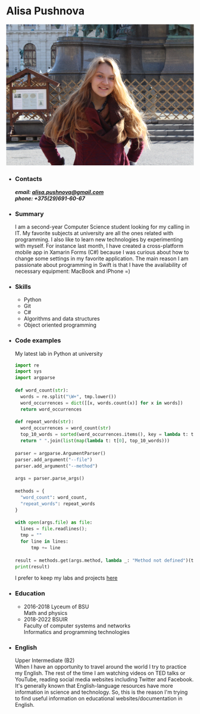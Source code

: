 # Alisa Pushnova

![alt text](photo.JPG "Alisa Pushnova")

* ### Contacts
  ***email: alisa.pushnova@gmail.com***   
  ***phone: +375(29)691-60-67***

* ### Summary
  I am a second-year Computer Science student looking for my calling in IT. 
  My favorite subjects at university are all the ones related with programming. 
  I also like to learn new technologies by experimenting with myself. For instance last month, I have created a cross-platform mobile app in Xamarin Forms (C#) because I was curious about how to change some settings in my favorite application. 
  The main reason I am passionate about programming in Swift is that I have the availability of necessary equipment: MacBook and iPhone =)

* ### Skills
	* Python
	* Git
	* C#
	* Algorithms and data structures  
	* Object oriented programming

* ### Code examples
  
  My latest lab in Python at university
   
  ```python
  import re
  import sys
  import argparse

  def word_count(str):
  	words = re.split("\W+", tmp.lower())
  	word_occurrences = dict([[x, words.count(x)] for x in words])
  	return word_occurrences

  def repeat_words(str):
  	word_occurrences = word_count(str)
  	top_10_words = sorted(word_occurrences.items(), key = lambda t: t[1], reverse = True)[:10]
  	return " ".join(list(map(lambda t: t[0], top_10_words)))

  parser = argparse.ArgumentParser()
  parser.add_argument("--file")
  parser.add_argument("--method")

  args = parser.parse_args()

  methods = {
  	"word_count": word_count,
  	"repeat_words": repeat_words
  }

  with open(args.file) as file:
  	lines = file.readlines();
  	tmp = ""
  	for line in lines:
  		tmp += line

  result = methods.get(args.method, lambda _: "Method not defined")(tmp)
  print(result)
  ```

  I prefer to keep my labs and projects [here](bitbucket.org/alisapushnova/labs) 

* ### Education
  * 2016-2018 Lyceum of BSU  
  Math and physics
  * 2018-2022 BSUIR  
  Faculty of computer systems and networks  
  Informatics and programming technologies

* ### English  
  Upper Intermediate (B2)  
  When I have an opportunity to travel around the world I try to practice my English. The rest of the time I am watching videos on TED talks or YouTube, reading social media websites including Twitter and Facebook. 
  It's generally known that English-language resources have more information in science and technology. So, this is the reason I'm trying to find useful information on educational websites/documentation in English. 




